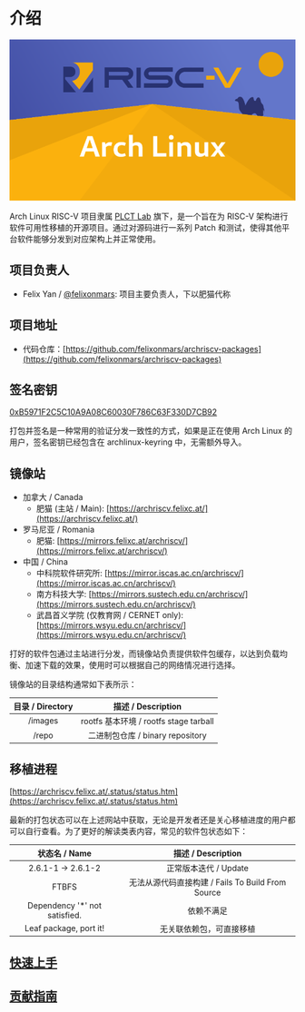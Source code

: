 # 介绍

![Banner](/static/images/banner.png)

Arch Linux RISC-V 项目隶属 [PLCT Lab](https://plctlab.org) 旗下，是一个旨在为 RISC-V 架构进行软件可用性移植的开源项目。通过对源码进行一系列 Patch 和测试，使得其他平台软件能够分发到对应架构上并正常使用。

## 项目负责人

- Felix Yan / [@felixonmars](https://github.com/felixonmars): 项目主要负责人，下以肥猫代称

## 项目地址

- 代码仓库：[https://github.com/felixonmars/archriscv-packages](https://github.com/felixonmars/archriscv-packages)

## 签名密钥

[0xB5971F2C5C10A9A08C60030F786C63F330D7CB92](https://keys.openpgp.org/vks/v1/by-fingerprint/B5971F2C5C10A9A08C60030F786C63F330D7CB92)

打包并签名是一种常用的验证分发一致性的方式，如果是正在使用 Arch Linux 的用户，签名密钥已经包含在 archlinux-keyring 中，无需额外导入。

## 镜像站

- 加拿大 / Canada
    - 肥猫 (主站 / Main): [https://archriscv.felixc.at/](https://archriscv.felixc.at/)
- 罗马尼亚 / Romania
    - 肥猫: [https://mirrors.felixc.at/archriscv/](https://mirrors.felixc.at/archriscv/)
- 中国 / China
    - 中科院软件研究所: [https://mirror.iscas.ac.cn/archriscv/](https://mirror.iscas.ac.cn/archriscv/)
    - 南方科技大学: [https://mirrors.sustech.edu.cn/archriscv/](https://mirrors.sustech.edu.cn/archriscv/)
    - 武昌首义学院 (仅教育网 / CERNET only): [https://mirrors.wsyu.edu.cn/archriscv/](https://mirrors.wsyu.edu.cn/archriscv/)

打好的软件包通过主站进行分发，而镜像站负责提供软件包缓存，以达到负载均衡、加速下载的效果，使用时可以根据自己的网络情况进行选择。

镜像站的目录结构通常如下表所示：

|目录 / Directory |描述 / Description |
| :--: | :--: |
| /images | rootfs 基本环境 / rootfs stage tarball |
| /repo | 二进制包仓库 / binary repository |

## 移植进程

[https://archriscv.felixc.at/.status/status.htm](https://archriscv.felixc.at/.status/status.htm)

最新的打包状态可以在上述网站中获取，无论是开发者还是关心移植进度的用户都可以自行查看。为了更好的解读类表内容，常见的软件包状态如下：

|状态名 / Name | 描述 / Description |
| :--: | :--: |
| 2.6.1-1 -> 2.6.1-2 | 正常版本迭代 / Update |
| FTBFS | 无法从源代码直接构建 / Fails To Build From Source |
| Dependency '*' not satisfied. | 依赖不满足 |
| Leaf package, port it! | 无关联依赖包，可直接移植 |

## [快速上手](./Usage.md)

## [贡献指南](./Contribution.md)
